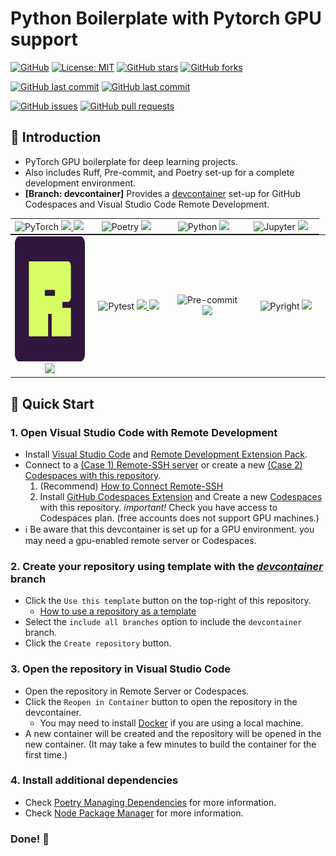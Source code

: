 # Python Boilerplate with Pytorch GPU support

[![GitHub](https://img.shields.io/badge/pytorch--gpu--template-181717?style=for-the-badge&logo=github&logoColor=white)](https://github.com/AI-Data-system-EH/pytorch-gpu-template)
[![License: MIT](https://img.shields.io/badge/License-MIT-FFD43B?style=for-the-badge)](https://opensource.org/licenses/MIT)
[![GitHub stars](https://img.shields.io/github/stars/AI-Data-system-EH/pytorch-gpu-template?style=for-the-badge)](#)
[![GitHub forks](https://img.shields.io/github/forks/AI-Data-system-EH/pytorch-gpu-template?style=for-the-badge)](#)

[![GitHub last commit](https://img.shields.io/github/last-commit/AI-Data-system-EH/pytorch-gpu-template?label=last-commit:main&style=flat-square&logo=github&color=white&labelColor=008000)](https://github.com/AI-Data-system-EH/pytorch-gpu-template/tree/main)
[![GitHub last commit](https://img.shields.io/github/last-commit/AI-Data-system-EH/pytorch-gpu-template/devcontainer?label=last-commit:devcontainer&style=flat-square&logo=github&color=white&labelColor=8F784B)](https://github.com/AI-Data-system-EH/pytorch-gpu-template/tree/devcontainer)

[![GitHub issues](https://img.shields.io/github/issues/AI-Data-system-EH/pytorch-gpu-template?color=C0C0C0)](https://github.com/AI-Data-system-EH/pytorch-gpu-template/issues)
[![GitHub pull requests](https://img.shields.io/github/issues-pr/AI-Data-system-EH/pytorch-gpu-template?color=C0C0C0)](https://github.com/AI-Data-system-EH/pytorch-gpu-template/pulls)

## :orange_book: Introduction

- PyTorch GPU boilerplate for deep learning projects.
- Also includes Ruff, Pre-commit, and Poetry set-up for a complete development environment.
- **[Branch: devcontainer]** Provides a [devcontainer](https://code.visualstudio.com/docs/devcontainers/containers) set-up for GitHub Codespaces and Visual Studio Code Remote Development.

<table style="margin: 0; border: none">
  <tr style="border: none">
    <td align="center" width="25%">
      <img alt="PyTorch" height="200" src="https://pytorch.org/assets/images/pytorch-logo.png" />
      <a href="https://pytorch.org/" target="_blank">
        <img src="https://img.shields.io/badge/PyTorch-2.2.0--cu121-EE4C2C?style=for-the-badge&logo=PyTorch&logoColor=EE4C2C" />
      </a>
      <a href="https://pytorch.org/vision/stable/index.html" target="_blank">
        <img src="https://img.shields.io/badge/Torchvision-0.17.0-EE4C2C?style=for-the-badge&logo=PyTorch&logoColor=EE4C2C" />
      </a>
    </td>
    <td align="center" width="25%">
      <img alt="Poetry" height="200" src="https://python-poetry.org/images/logo-origami.svg">
      <a href="https://python-poetry.org/" target="_blank">
        <img src="https://img.shields.io/badge/Poetry-1.8.1-60A5FA?style=for-the-badge&logo=Poetry&logoColor=60A5FA" />
      </a>
    </td>
    <td align="center" width="25%">
      <img alt="Python" height="200" src="https://s3.dualstack.us-east-2.amazonaws.com/pythondotorg-assets/media/community/logos/python-logo-only.png" />
      <a href="https://www.python.org/" target="_blank">
        <img src="https://img.shields.io/badge/Python-3.12.2-3776AB?style=for-the-badge&logo=Python&logoColor=FFD43B" />
      </a>
    </td>
    <td align="center" width="25%">
      <img alt="Jupyter" height="200" src="https://upload.wikimedia.org/wikipedia/commons/3/38/Jupyter_logo.svg" />
      <a href="https://jupyter.org/" target="_blank">
        <img src="https://img.shields.io/badge/Notebook-7.1.0-F37626?style=for-the-badge&logo=Jupyter&logoColor=F37626" />
      </a>
    </td>
  </tr>
</table>

<table style="margin: 0; border: none">
  <tr style="border: none">
    <td align="center" width="25%">
      <img alt="Ruff" height="200" src="https://github.com/astral-sh/ruff-vscode/blob/main/icon.png?raw=true">
      <a href="https://www.python.org/" target="_blank">
        <img src="https://img.shields.io/badge/Ruff-0.2.2-30173D?style=for-the-badge&logo=Ruff&logoColor=D7FF64" />
      </a>
    </td>
    <td align="center" width="25%">
      <img alt="Pytest" height="200" src="https://docs.pytest.org/en/8.0.x/_static/pytest_logo_curves.svg">
      <a href="https://docs.pytest.org/en/8.0.x/" target="_blank">
        <img src="https://img.shields.io/badge/Pytest-8.0.1-0A9EDC?style=for-the-badge&logo=Pytest&logoColor=0A9EDC" />
      </a>
      <a href="https://github.com/pytest-dev/pytest-cov" target="_blank">
        <img src="https://img.shields.io/badge/Pytest--cov-4.1.0-0A9EDC?style=for-the-badge&logo=Pytest&logoColor=0A9EDC" />
      </a>
    </td>
    <td align="center" width="25%">
      <img alt="Pre-commit" height="200" src="https://pre-commit.com/logo.svg">
      <a href="https://pre-commit.com/" target="_blank">
        <img src="https://img.shields.io/badge/Pre--commit-3.6.2-FAB041?style=for-the-badge&logo=Pre-commit&logoColor=FAB041" />
      </a>
    </td>
    <td align="center" width="25%">
      <img alt="Pyright" height="200" src="https://ms-pyright.gallerycdn.vsassets.io/extensions/ms-pyright/pyright/1.1.350/1707151800648/Microsoft.VisualStudio.Services.Icons.Default">
      <a href="https://microsoft.github.io/pyright/" target="_blank">
        <img src="https://img.shields.io/badge/Pyright-1.1.350-B8B87E?style=for-the-badge&logo=python&logoColor=B8B87E" />
      </a>
    </td>
  </tr>
</table>

## :rocket: Quick Start

### 1. Open Visual Studio Code with Remote Development

- Install [Visual Studio Code](https://code.visualstudio.com/) and [Remote Development Extension Pack](https://marketplace.visualstudio.com/items?itemName=ms-vscode-remote.vscode-remote-extensionpack).
- Connect to a <u>(Case 1) Remote-SSH server</u> or create a new <u>(Case 2) Codespaces with this repository</u>.
  1. (Recommend) [How to Connect Remote-SSH](https://code.visualstudio.com/docs/remote/ssh)
  2. Install [GitHub Codespaces Extension](https://marketplace.visualstudio.com/items?itemName=GitHub.codespaces) and Create a new [Codespaces](https://github.com/features/codespaces) with this repository.
     <i>important!</i> Check you have access to Codespaces plan. (free accounts does not support GPU machines.)
- :information_source: Be aware that this devcontainer is set up for a GPU environment. you may need a gpu-enabled remote server or Codespaces.

### 2. Create your repository using template with the <u><i>devcontainer</i></u> branch

- Click the `Use this template` button on the top-right of this repository.
  - [How to use a repository as a template](https://docs.github.com/en/repositories/creating-and-managing-repositories/creating-a-repository-from-a-template)
- Select the `include all branches` option to include the `devcontainer` branch.
- Click the `Create repository` button.

### 3. Open the repository in Visual Studio Code

- Open the repository in Remote Server or Codespaces.
- Click the `Reopen in Container` button to open the repository in the devcontainer.
  - You may need to install [Docker](https://www.docker.com/) if you are using a local machine.
- A new container will be created and the repository will be opened in the new container.
  (It may take a few minutes to build the container for the first time.)

### 4. Install additional dependencies

- Check [Poetry Managing Dependencies](https://python-poetry.org/docs/managing-dependencies/) for more information.
- Check [Node Package Manager](https://www.npmjs.com/) for more information.

### Done! :tada:
